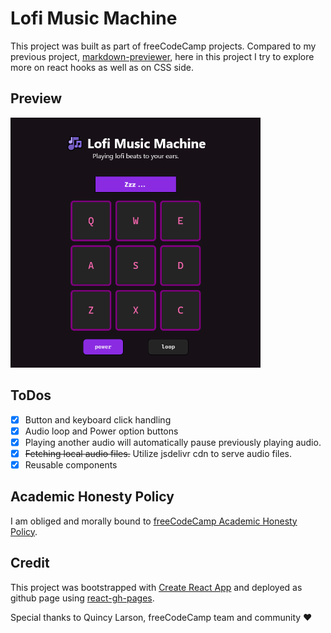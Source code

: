 # Lofi Music Machine

This project was built as part of freeCodeCamp projects. Compared to my previous project, [markdown-previewer](https://github.com/onpilot/markdown-previewer), here in this project I try to explore more on react hooks as well as on CSS side.

## Preview

<img src="https://github.com/onpilot/lofi-music-machine/blob/master/screenshot_lofi_music_machine.png?raw=true" alt="Lofi Music Machine preview" style="width:400px;"/>

## ToDos

- [x] Button and keyboard click handling
- [x] Audio loop and Power option buttons
- [x] Playing another audio will automatically pause previously playing audio.
- [x] ~~Fetching local audio files.~~ Utilize jsdelivr cdn to serve audio files.
- [x] Reusable components

## Academic Honesty Policy

I am obliged and morally bound to [freeCodeCamp Academic Honesty Policy](https://www.freecodecamp.org/news/academic-honesty-policy/).

## Credit

This project was bootstrapped with [Create React App](https://github.com/facebook/create-react-app) and deployed as github page using [react-gh-pages](https://github.com/gitname/react-gh-pages).

Special thanks to Quincy Larson, freeCodeCamp team and community ❤️
